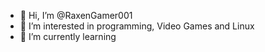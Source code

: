 - 👋 Hi, I’m @RaxenGamer001
- 👀 I’m interested in programming, Video Games and Linux
- 🌱 I’m currently learning 

<!---
RaxenGamer001/RaxenGamer001 is a ✨ special ✨ repository because its `README.md` (this file) appears on your GitHub profile.
You can click the Preview link to take a look at your changes.
--->
